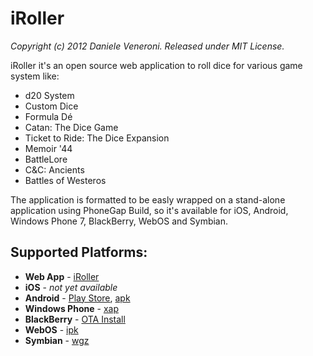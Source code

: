 # iRoller

_Copyright (c) 2012 Daniele Veneroni. Released under MIT License._

iRoller it's an open source web application to roll dice for various game system like:

* d20 System 
* Custom Dice
* Formula Dé
* Catan: The Dice Game
* Ticket to Ride: The Dice Expansion
* Memoir '44
* BattleLore
* C&C: Ancients
* Battles of Westeros

The application is formatted to be easly wrapped on a stand-alone application using PhoneGap Build, so it's available for iOS, Android, Windows Phone 7, BlackBerry, WebOS and Symbian.

## Supported Platforms:

* **Web App** - [iRoller](http://iroller.venerons.altervista.org)
* **iOS** - _not yet available_
* **Android** - [Play Store](https://play.google.com/store/apps/details?id=org.veneronslabs.iroller), [apk](https://build.phonegap.com/apps/74728/download/android/)
* **Windows Phone** - [xap](https://build.phonegap.com/apps/74728/download/winphone/)
* **BlackBerry** - [OTA Install](https://build.phonegap.com/apps/74728/download/blackberry/)
* **WebOS** - [ipk](https://build.phonegap.com/apps/74728/download/webos/)
* **Symbian** - [wgz](https://build.phonegap.com/apps/74728/download/symbian/)